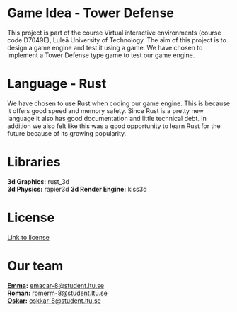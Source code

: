 # Game Idea - Tower Defense
This project is part of the course Virtual interactive environments (course code D7049E), Luleå University of Technology. The aim of this project is to design a game engine and test it using a game. We have chosen to implement a Tower Defense type game to test our game engine.

# Language - Rust
We have chosen to use Rust when coding our game engine. This is because it offers good speed and memory safety. Since Rust is a pretty new language it also has good documentation and little technical debt. In addition we also felt like this was a good opportunity to learn Rust for the future because of its growing popularity.

# Libraries
**3d Graphics:** rust_3d    
**3d Physics:** rapier3d
**3d Render Engine:** kiss3d

# License
[Link to license](https://github.com/Cloud327/D7049E/blob/main/LICENSE.md)

# Our team
**[Emma](https://github.com/emmeth99):** emacar-8@student.ltu.se  
**[Roman](https://github.com/Cloud327):** romerm-8@student.ltu.se     
**[Oskar](https://github.com/tomatis55):** oskkar-8@student.ltu.se   


